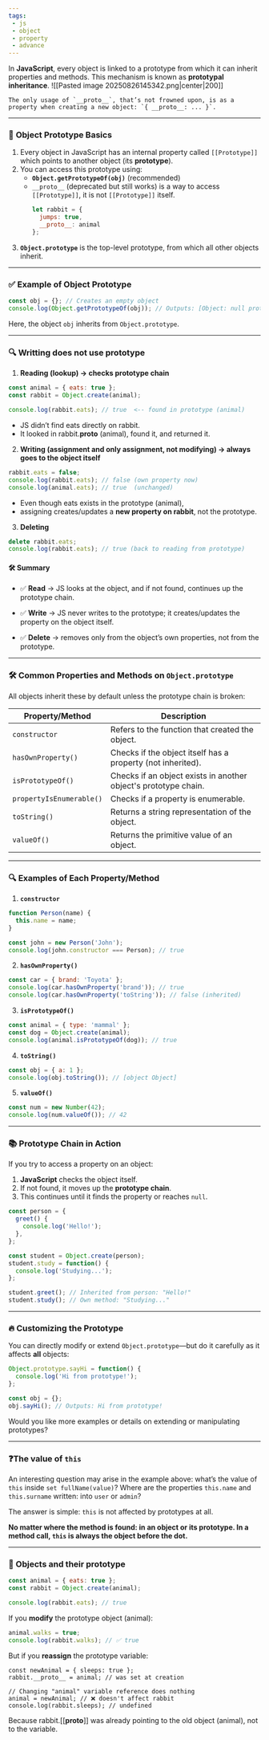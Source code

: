 ```yaml
---
tags: 
 - js
 - object
 - property
 - advance
---
```


In **JavaScript**, every object is linked to a prototype from which it can inherit properties and methods. This mechanism is known as **prototypal inheritance**.
![[Pasted image 20250826145342.png|center|200]]

```ad-note
The only usage of `__proto__`, that’s not frowned upon, is as a property when creating a new object: `{ __proto__: ... }`.
```

---

### 📌 **Object Prototype Basics**

1. Every object in JavaScript has an internal property called `[[Prototype]]` which points to another object (its **prototype**).
2. You can access this prototype using:
    - **`Object.getPrototypeOf(obj)`** (recommended)
    - `__proto__` (deprecated but still works) is a way to access `[[Prototype]]`, it is not `[[Prototype]]` itself.
		```js
		let rabbit = {
		  jumps: true,
		  __proto__: animal
		};
		```
3. **`Object.prototype`** is the top-level prototype, from which all other objects inherit.

---

### ✅ **Example of Object Prototype**

```javascript
const obj = {}; // Creates an empty object
console.log(Object.getPrototypeOf(obj)); // Outputs: [Object: null prototype] {}
```

Here, the object `obj` inherits from `Object.prototype`.

---

### **🔍 Writting does not use prototype**

1. **Reading (lookup) → checks prototype chain**
```js
const animal = { eats: true };
const rabbit = Object.create(animal);

console.log(rabbit.eats); // true  <-- found in prototype (animal)
```
- JS didn’t find eats directly on rabbit.
- It looked in rabbit.__proto__ (animal), found it, and returned it.

2. **Writing (assignment and only assignment, not modifying) → always goes to the object itself**
```js
rabbit.eats = false; 
console.log(rabbit.eats); // false (own property now)
console.log(animal.eats); // true  (unchanged)
```
- Even though eats exists in the prototype (animal),
- assigning creates/updates a **new property on rabbit**, not the prototype.

3. **Deleting**
```js
delete rabbit.eats;
console.log(rabbit.eats); // true (back to reading from prototype)
```

#### **🛠️ Summary**

- ✅ **Read** → JS looks at the object, and if not found, continues up the prototype chain.
    
- ✅ **Write** → JS never writes to the prototype; it creates/updates the property on the object itself.
    
- ✅ **Delete** → removes only from the object’s own properties, not from the prototype.
    

---

### 🛠️ **Common Properties and Methods on `Object.prototype`**

All objects inherit these by default unless the prototype chain is broken:

|**Property/Method**|**Description**|
|---|---|
|`constructor`|Refers to the function that created the object.|
|`hasOwnProperty()`|Checks if the object itself has a property (not inherited).|
|`isPrototypeOf()`|Checks if an object exists in another object's prototype chain.|
|`propertyIsEnumerable()`|Checks if a property is enumerable.|
|`toString()`|Returns a string representation of the object.|
|`valueOf()`|Returns the primitive value of an object.|

---

### 🔍 **Examples of Each Property/Method**

1. **`constructor`**

```javascript
function Person(name) {
  this.name = name;
}

const john = new Person('John');
console.log(john.constructor === Person); // true
```

2. **`hasOwnProperty()`**

```javascript
const car = { brand: 'Toyota' };
console.log(car.hasOwnProperty('brand')); // true
console.log(car.hasOwnProperty('toString')); // false (inherited)
```

3. **`isPrototypeOf()`**

```javascript
const animal = { type: 'mammal' };
const dog = Object.create(animal);
console.log(animal.isPrototypeOf(dog)); // true
```

4. **`toString()`**

```javascript
const obj = { a: 1 };
console.log(obj.toString()); // [object Object]
```

5. **`valueOf()`**

```javascript
const num = new Number(42);
console.log(num.valueOf()); // 42
```

---

### 📚 **Prototype Chain in Action**

If you try to access a property on an object:

1. **JavaScript** checks the object itself.
2. If not found, it moves up the **prototype chain**.
3. This continues until it finds the property or reaches `null`.

```javascript
const person = {
  greet() {
    console.log('Hello!');
  },
};

const student = Object.create(person);
student.study = function() {
  console.log('Studying...');
};

student.greet(); // Inherited from person: "Hello!"
student.study(); // Own method: "Studying..."
```

---

### 🔥 **Customizing the Prototype**

You can directly modify or extend `Object.prototype`—but do it carefully as it affects **all** objects:

```javascript
Object.prototype.sayHi = function() {
  console.log('Hi from prototype!');
};

const obj = {};
obj.sayHi(); // Outputs: Hi from prototype!
```

Would you like more examples or details on extending or manipulating prototypes?

---

### ❓The value of `this`

An interesting question may arise in the example above: what’s the value of `this` inside `set fullName(value)`? Where are the properties `this.name` and `this.surname` written: into `user` or `admin`?

The answer is simple: `this` is not affected by prototypes at all.

**No matter where the method is found: in an object or its prototype. In a method call, `this` is always the object before the dot.**

---

### **📌 Objects and their prototype**

```js
const animal = { eats: true };
const rabbit = Object.create(animal);

console.log(rabbit.eats); // true
```

If you **modify** the prototype object (animal):

```js
animal.walks = true;
console.log(rabbit.walks); // ✅ true
```

But if you **reassign** the prototype variable:

```Js
const newAnimal = { sleeps: true };
rabbit.__proto__ = animal; // was set at creation

// Changing "animal" variable reference does nothing
animal = newAnimal; // ❌ doesn't affect rabbit
console.log(rabbit.sleeps); // undefined
```

Because rabbit.[[__proto__]] was already pointing to the old object (animal), not to the variable.
